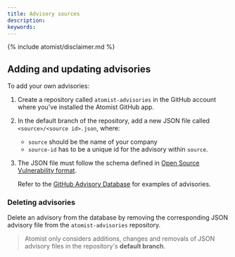 ```yaml
---
title: Advisory sources
description:
keywords:
---
```


{% include atomist/disclaimer.md %}

## Adding and updating advisories

To add your own advisories:

1. Create a repository called `atomist-advisories` in the GitHub account where
   you've installed the Atomist GitHub app.

2. In the default branch of the repository, add a new JSON file called
   `<source>/<source id>.json`, where:

   - `source` should be the name of your company
   - `source-id` has to be a unique id for the advisory within `source`.

3. The JSON file must follow the schema defined in
   [Open Source Vulnerability format](https://ossf.github.io/osv-schema/).

   Refer to the
   [GitHub Advisory Database](https://github.com/github/advisory-database/tree/main/advisories/github-reviewed)
   for examples of advisories.

### Deleting advisories

Delete an advisory from the database by removing the corresponding JSON advisory
file from the `atomist-advisories` repository.

> Atomist only considers additions, changes and removals of JSON advisory files
> in the repository's **default branch**.
